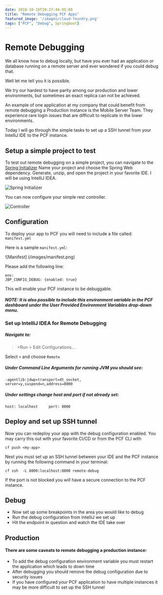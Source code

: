 ```yaml
--- 
date: 2018-10-16T10:37:44-05:00
title: "Remote Debugging PCF Apps"
featured_image: '/images/cloud-foundry.png'
tags: ["PCF", "Debug", Springboot]
---
```


# Remote Debugging 

We all know how to debug locally, but have you ever had an application or database running on a remote server and ever wondered if you could debug that. 

Well let me tell you it is possible. 

We try our hardest to have parity among our production and lower environments, but sometimes an exact replica can not be achieved.

An example of one application at my company that could benefit from remote debugging a Production instance is the Mobile Server Team. They experience rare login issues that are difficult to replicate in the lower environments. 

Today I will go through the simple tasks to set up a SSH tunnel from your IntelliJ IDE to the PCF instance.

## Setup a simple project to test

To test out remote debugging on a simple project, you can navigate to the [Spring Initializer](https://start.spring.io) Name your project and choose the Spring Web dependency. Generate, unzip, and open the project in your favorite IDE. I will be using IntelliJ IDEA.

![Spring Initializer](/images/spring-initializer.png)

You can now configure your simple rest controller.

![Controller](/images/controller.png)

## Configuration

To deploy your app to PCF you will need to include a file called: `manifest.yml`

Here is a sample `manifest.yml`:

![Manifest] (/images/manifest.png)

Please add the following line:

```
env:
JBP_CONFIG_DEBUG: {enabled: true}
```

This will enable your PCF instance to be debuggable.

##### **NOTE**: It is also possible to include this environment variable in the PCF dashboard under the User Provided Environment Variables drop-down menu.

### Set up IntelliJ IDEA for Remote Debugging

##### Navigate to:

> \>Run \> Edit Configurations...

Select `+` and choose `Remote`
 
##### Under Command Line Arguments for running JVM you should see:

```
-agentlib:jdwp=transport=dt_socket,
server=y,suspend=n,address=8000
```

##### Under settings change host and port if not already set:

```
host: localhost     port: 8000
```


## Deploy and set up SSH tunnel

Now you can redeploy your app with the debug configuration enabled. You may carry this out with your favorite CI/CD or from the PCF CLI with

`cf push <my-app>`

Next you must set up an SSH tunnel between your IDE and the PCF instance by running the following command in your terminal:

`cf ssh  -L 8000:localhost:8000 remote-debug`

If the port is not blocked you will have a secure connection to the PCF instance.

## Debug

* Now set up some breakpoints in the area you would like to debug
* Run the debug configuration from IntelliJ we set up
* Hit the endpoint in question and watch the IDE take over

## Production

#### There are some caveats to remote debugging a production instance:

* To add the debug configuration environment variable you must restart the application which leads to down time
* After debugging you should remove the debug configuration due to security issues
* If you have configured your PCF application to have multiple instances it may be more difficult to set up the SSH tunnel








